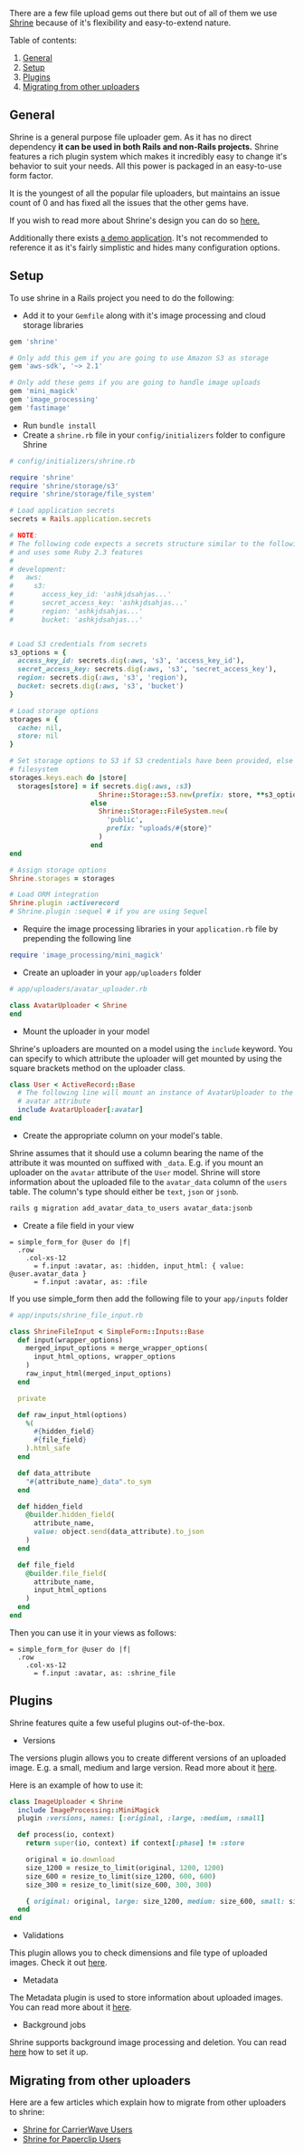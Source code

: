 There are a few file upload gems out there but out of all of them we use
[Shrine](https://github.com/janko-m/shrine) because of it's flexibility and
easy-to-extend nature.

Table of contents:

1. [General](#general)
2. [Setup](#setup)
3. [Plugins](#plugins)
4. [Migrating from other uploaders](#migrating-from-other-uploaders)

## General

Shrine is a general purpose file uploader gem. As it has no direct dependency
__it can be used in both Rails and non-Rails projects.__ Shrine features a rich
plugin system which makes it incredibly easy to change it's behavior to suit
your needs. All this power is packaged in an easy-to-use form factor.

It is the youngest of all the popular file uploaders, but maintains an issue
count of 0 and has fixed all the issues that the other gems have.

If you wish to read more about Shrine's design you can do so
[here.](http://twin.github.io/introducing-shrine/)

Additionally there exists [a demo application](https://github.com/erikdahlstrand/shrine-rails-example). It's not recommended to reference it as it's fairly simplistic and hides many configuration options.

## Setup

To use shrine in a Rails project you need to do the following:

* Add it to your `Gemfile` along with it's image processing and cloud storage
libraries

```Ruby
gem 'shrine'

# Only add this gem if you are going to use Amazon S3 as storage
gem 'aws-sdk', '~> 2.1'

# Only add these gems if you are going to handle image uploads
gem 'mini_magick'
gem 'image_processing'
gem 'fastimage'
```

* Run `bundle install`
* Create a `shrine.rb` file in your `config/initializers` folder to configure
Shrine

```Ruby
# config/initializers/shrine.rb

require 'shrine'
require 'shrine/storage/s3'
require 'shrine/storage/file_system'

# Load application secrets
secrets = Rails.application.secrets

# NOTE:
# The following code expects a secrets structure similar to the following
# and uses some Ruby 2.3 features
#
# development:
#   aws:
#     s3:
#       access_key_id: 'ashkjdsahjas...'
#       secret_access_key: 'ashkjdsahjas...'
#       region: 'ashkjdsahjas...'
#       bucket: 'ashkjdsahjas...'


# Load S3 credentials from secrets
s3_options = {
  access_key_id: secrets.dig(:aws, 's3', 'access_key_id'),
  secret_access_key: secrets.dig(:aws, 's3', 'secret_access_key'),
  region: secrets.dig(:aws, 's3', 'region'),
  bucket: secrets.dig(:aws, 's3', 'bucket')
}

# Load storage options
storages = {
  cache: nil,
  store: nil
}

# Set storage options to S3 if S3 credentials have been provided, else use the
# filesystem
storages.keys.each do |store|
  storages[store] = if secrets.dig(:aws, :s3)
                      Shrine::Storage::S3.new(prefix: store, **s3_options)
                    else
                      Shrine::Storage::FileSystem.new(
                        'public',
                        prefix: "uploads/#{store}"
                      )
                    end
end

# Assign storage options
Shrine.storages = storages

# Load ORM integration
Shrine.plugin :activerecord
# Shrine.plugin :sequel # if you are using Sequel
```

* Require the image processing libraries in your `application.rb` file by
prepending the following line
```Ruby
require 'image_processing/mini_magick'
```

* Create an uploader in your `app/uploaders` folder

```Ruby
# app/uploaders/avatar_uploader.rb

class AvatarUploader < Shrine
end
```

* Mount the uploader in your model

Shrine's uploaders are mounted on a model using the `include` keyword.
You can specify to which  attribute the uploader will get mounted by using the
square brackets method on the uploader class.

```Ruby
class User < ActiveRecord::Base
  # The following line will mount an instance of AvatarUploader to the user's
  # avatar attribute
  include AvatarUploader[:avatar]
end
```

* Create the appropriate column on your model's table.

Shrine assumes that it should use a column bearing the name of the attribute it
was mounted on suffixed with `_data`. E.g. if you mount an uploader on the
`avatar` attribute of the `User` model. Shrine will store information about the
uploaded file to the `avatar_data` column of the `users` table. The column's
type should either be `text`, `json` or `jsonb`.

```BASH
rails g migration add_avatar_data_to_users avatar_data:jsonb
```

* Create a file field in your view

```SLIM
= simple_form_for @user do |f|
  .row
    .col-xs-12
      = f.input :avatar, as: :hidden, input_html: { value: @user.avatar_data }
      = f.input :avatar, as: :file
```

If you use simple_form then add the following file to your `app/inputs` folder

```Ruby
# app/inputs/shrine_file_input.rb

class ShrineFileInput < SimpleForm::Inputs::Base
  def input(wrapper_options)
    merged_input_options = merge_wrapper_options(
      input_html_options, wrapper_options
    )
    raw_input_html(merged_input_options)
  end

  private

  def raw_input_html(options)
    %(
      #{hidden_field}
      #{file_field}
    ).html_safe
  end

  def data_attribute
    "#{attribute_name}_data".to_sym
  end

  def hidden_field
    @builder.hidden_field(
      attribute_name,
      value: object.send(data_attribute).to_json
    )
  end

  def file_field
    @builder.file_field(
      attribute_name,
      input_html_options
    )
  end
end
```

Then you can use it in your views as follows:

```SLIM
= simple_form_for @user do |f|
  .row
    .col-xs-12
      = f.input :avatar, as: :shrine_file
```

## Plugins

Shrine features quite a few useful plugins out-of-the-box.

* Versions

The versions plugin allows you to create different versions of an uploaded
image. E.g. a small, medium and large version. Read more about it
[here](https://github.com/janko-m/shrine#versions).

Here is an example of how to use it:

```Ruby
class ImageUploader < Shrine
  include ImageProcessing::MiniMagick
  plugin :versions, names: [:original, :large, :medium, :small]

  def process(io, context)
    return super(io, context) if context[:phase] != :store

    original = io.download
    size_1200 = resize_to_limit(original, 1200, 1200)
    size_600 = resize_to_limit(size_1200, 600, 600)
    size_300 = resize_to_limit(size_600, 300, 300)

    { original: original, large: size_1200, medium: size_600, small: size_300 }
  end
end
```

* Validations

This plugin allows you to check dimensions and file type of uploaded images.
Check it out [here](https://github.com/janko-m/shrine#validations).

* Metadata

The Metadata plugin is used to store information about uploaded images.
You can read more about it [here](https://github.com/janko-m/shrine#metadata).

* Background jobs

Shrine supports background image processing and deletion. You can read
[here](https://github.com/janko-m/shrine#background-jobs) how to set it up.

## Migrating from other uploaders

Here are a few articles which explain how to migrate from other uploaders to
shrine:

* [Shrine for CarrierWave Users](http://shrinerb.com/rdoc/files/doc/carrierwave_md.html)
* [Shrine for Paperclip Users](http://shrinerb.com/rdoc/files/doc/paperclip_md.html)
